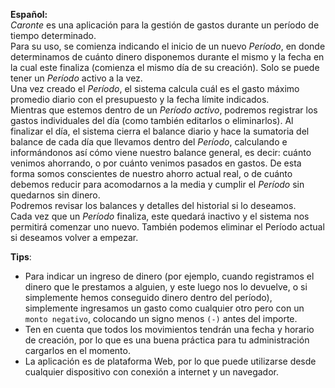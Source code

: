 **Español:**<br>
_Caronte_ es una aplicación para la gestión de gastos durante un período de tiempo determinado.<br>
Para su uso, se comienza indicando el inicio de un nuevo _Período_, en donde determinamos de cuánto dinero disponemos durante el mismo y la fecha en la cual este finaliza (comienza el mismo día de su creación). Solo se puede tener un _Período_ activo a la vez.<br>
Una vez creado el _Período_, el sistema calcula cuál es el gasto máximo promedio diario con el presupuesto y la fecha límite indicados. <br>
Mientras que estemos dentro de un _Período activo_, podremos registrar los gastos individuales del día (como también editarlos o eliminarlos). Al finalizar el día, el sistema cierra el balance diario y hace la sumatoria del balance de cada día que llevamos dentro del _Período_, calculando e informándonos así cómo viene nuestro balance general, es decir: cuánto venimos ahorrando, o por cuánto venimos pasados en gastos. De esta forma somos conscientes de nuestro ahorro actual real, o de cuánto debemos reducir para acomodarnos a la media y cumplir el _Período_ sin quedarnos sin dinero.<br>
Podremos revisar los balances y detalles del historial si lo deseamos.<br>
Cada vez que un _Período_ finaliza, este quedará inactivo y el sistema nos permitirá comenzar uno nuevo. También podemos eliminar el Período actual si deseamos volver a empezar.<br>

**Tips**:<br>
* Para indicar un ingreso de dinero (por ejemplo, cuando registramos el dinero que le prestamos a alguien, y este luego nos lo devuelve, o si simplemente hemos conseguido dinero dentro del período), simplemente ingresamos un gasto como cualquier otro pero con un `monto negativo`, colocando un signo menos `(-)` antes del importe.<br>
* Ten en cuenta que todos los movimientos tendrán una fecha y horario de creación, por lo que es una buena práctica para tu administración cargarlos en el momento.
* La aplicación es de plataforma Web, por lo que puede utilizarse desde cualquier dispositivo con conexión a internet y un navegador.
